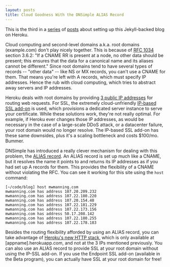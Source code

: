 ```yaml
---
layout: posts
title: Cloud Goodness With the DNSimple ALIAS Record
---
```


This is the third in a [series](/2011/11/29/Run-Your-Jekyll-Site-On-Heroku.html) of [posts](/2011/12/04/Jekyll-on-Heroku-Part-2.html) about setting up this Jekyll-backed blog on Heroku.

Cloud computing and second-level domains a.k.a. root domains (example.com) don't play nicely together. This is because of [RFC 1034](http://www.ietf.org/rfc/rfc1034.txt) section 3.6.2: "If a CNAME RR is present at a node, no other data should be present; this ensures that the data for a canonical name and its aliases cannot be different." Since root domains tend to have several types of records -- "other data" -- like NS or MX records, you can't use a CNAME for them. That means you're left with A records, which must specify IP addresses. Hence the rub with cloud computing, which tries to abstract away servers and IP addresses.

Heroku deals with root domains by providing [3 public IP addresses](http://devcenter.heroku.com/articles/custom-domains#dns_setup) for routing web requests. For SSL, the extremely cloud-unfriendly [IP-based SSL add-on](http://addons.heroku.com/ssl) is used, which provisions a dedicated server instance to serve your certificate. While these solutions work, they're not really optimal. For example, if Heroku ever changes those IP addresses, as would be necessary in the case of a large-scale DDoS attack, or a datacenter failure, your root domain would no longer resolve. The IP-based SSL add-on has these same downsides, plus it's a scaling bottleneck and costs $100/mo. Bummer.

DNSimple has introduced a really clever mechanism for dealing with this problem, the [ALIAS record](http://blog.dnsimple.com/introducing-the-alias-record/). An ALIAS record is set up much like a CNAME, but it resolves the name it points to and returns its IP addresses as if you had set up A records for them. This provides the flexibility of a CNAME without violating the RFC. You can see it working for this site using the `host` command:

    [~/code/blog] host mwmanning.com
    mwmanning.com has address 107.20.209.232
    mwmanning.com has address 107.22.180.220
    mwmanning.com has address 107.20.154.48
    mwmanning.com has address 107.22.181.229
    mwmanning.com has address 107.22.173.156
    mwmanning.com has address 50.17.208.142
    mwmanning.com has address 107.22.180.255
    mwmanning.com has address 107.22.178.183

Besides the routing flexibility afforded by using an ALIAS record, you can take advantage of [Heroku's new HTTP stack](http://devcenter.heroku.com/articles/http-routing#the_herokuappcom_http_stack), which is only available at \[appname\].herokuapp.com, and not at the 3 IPs mentioned previously. You can also use an ALIAS record to provide SSL at your root domain without using the IP-SSL add-on. If you use the Endpoint SSL add-on (available in the Beta program), you can actually have SSL at your root domain for free!
